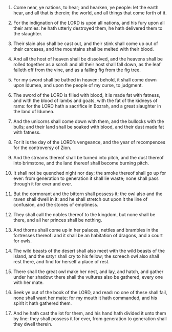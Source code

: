 1. Come near, ye nations, to hear; and hearken, ye people: let the
earth hear, and all that is therein; the world, and all things that
come forth of it.

2. For the indignation of the LORD is upon all nations, and his fury
upon all their armies: he hath utterly destroyed them, he hath
delivered them to the slaughter.

3. Their slain also shall be cast out, and their stink shall come up
out of their carcases, and the mountains shall be melted with their
blood.

4. And all the host of heaven shall be dissolved, and the heavens
shall be rolled together as a scroll: and all their host shall fall
down, as the leaf falleth off from the vine, and as a falling fig from
the fig tree.

5. For my sword shall be bathed in heaven: behold, it shall come
down upon Idumea, and upon the people of my curse, to judgment.

6. The sword of the LORD is filled with blood, it is made fat with
fatness, and with the blood of lambs and goats, with the fat of the
kidneys of rams: for the LORD hath a sacrifice in Bozrah, and a great
slaughter in the land of Idumea.

7. And the unicorns shall come down with them, and the bullocks with
the bulls; and their land shall be soaked with blood, and their dust
made fat with fatness.

8. For it is the day of the LORD’s vengeance, and the year of
recompences for the controversy of Zion.

9. And the streams thereof shall be turned into pitch, and the dust
thereof into brimstone, and the land thereof shall become burning
pitch.

10. It shall not be quenched night nor day; the smoke thereof shall
go up for ever: from generation to generation it shall lie waste; none
shall pass through it for ever and ever.

11. But the cormorant and the bittern shall possess it; the owl also
and the raven shall dwell in it: and he shall stretch out upon it the
line of confusion, and the stones of emptiness.

12. They shall call the nobles thereof to the kingdom, but none
shall be there, and all her princes shall be nothing.

13. And thorns shall come up in her palaces, nettles and brambles in
the fortresses thereof: and it shall be an habitation of dragons, and
a court for owls.

14. The wild beasts of the desert shall also meet with the wild
beasts of the island, and the satyr shall cry to his fellow; the
screech owl also shall rest there, and find for herself a place of
rest.

15. There shall the great owl make her nest, and lay, and hatch, and
gather under her shadow: there shall the vultures also be gathered,
every one with her mate.

16. Seek ye out of the book of the LORD, and read: no one of these
shall fail, none shall want her mate: for my mouth it hath commanded,
and his spirit it hath gathered them.

17. And he hath cast the lot for them, and his hand hath divided it
unto them by line: they shall possess it for ever, from generation to
generation shall they dwell therein.